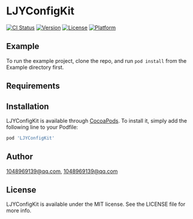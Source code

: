 # LJYConfigKit

[![CI Status](https://img.shields.io/travis/1048969139@qq.com/LJYConfigKit.svg?style=flat)](https://travis-ci.org/1048969139@qq.com/LJYConfigKit)
[![Version](https://img.shields.io/cocoapods/v/LJYConfigKit.svg?style=flat)](https://cocoapods.org/pods/LJYConfigKit)
[![License](https://img.shields.io/cocoapods/l/LJYConfigKit.svg?style=flat)](https://cocoapods.org/pods/LJYConfigKit)
[![Platform](https://img.shields.io/cocoapods/p/LJYConfigKit.svg?style=flat)](https://cocoapods.org/pods/LJYConfigKit)

## Example

To run the example project, clone the repo, and run `pod install` from the Example directory first.

## Requirements

## Installation

LJYConfigKit is available through [CocoaPods](https://cocoapods.org). To install
it, simply add the following line to your Podfile:

```ruby
pod 'LJYConfigKit'
```

## Author

1048969139@qq.com, 1048969139@qq.com

## License

LJYConfigKit is available under the MIT license. See the LICENSE file for more info.
